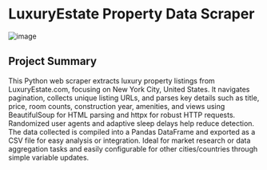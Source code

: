 # LuxuryEstate Property Data Scraper

![image](https://github.com/user-attachments/assets/666e2d00-2af2-4d54-9db2-ab5b6feebd24)


## Project Summary
This Python web scraper extracts luxury property listings from LuxuryEstate.com, focusing on New York City, United States. It navigates pagination, collects unique listing URLs, and parses key details such as title, price, room counts, construction year, amenities, and views using BeautifulSoup for HTML parsing and httpx for robust HTTP requests. Randomized user agents and adaptive sleep delays help reduce detection. The data collected is compiled into a Pandas DataFrame and exported as a CSV file for easy analysis or integration. Ideal for market research or data aggregation tasks and easily configurable for other cities/countries through simple variable updates.
